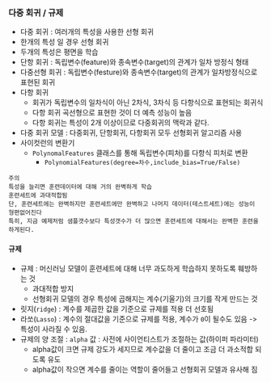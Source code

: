 ### 다중 회귀 / 규제
- 다중 회귀 : 여러개의 특성을 사용한 선형 회귀
- 한개의 특성 일 경우 선형 회귀
- 두개의 특성은 평면을 학습
- 단항 회귀 : 독립변수(feature)와 종속변수(target)의 관계가 일차 방정식 형태​
- 다중선형 회귀 : 독립변수(festure)와 종속변수(target)의 관계가 일차방정식으로 표현된 회귀
- 다항 회귀 
  - 회귀가 독립변수의 일차식이 아닌 2차식, 3차식 등 다항식으로 표현되는 회귀식
  - 다항 회귀 곡선형으로 표현한 것이 더 예측 성능이 높음
  - 다항 회귀는 특성이 2개 이상이므로 다중회귀의 맥락과 같다.
- 다중 회귀 모델 : 다중회귀, 단항회귀, 다항회귀 모두 선형회귀 알고리즘 사용
- 사이컷런의 변환기
  - `PolynomalFeatures` 클래스를 통해 독립변수(피처)를 다항식 피처로 변환
    - `PolynomialFeatures(degree=차수,include_bias=True/False)`

```
주의
특성을 늘리면 훈련데이터에 대해 거의 완벽하게 학습
훈련세트에 과대적합됨
단, 훈련세트에는 완벽하지만 훈련세트에만 완벽하고 나머지 데이터(테스트세트)에는 성능이 형편없어진다
특히, 지금 예제처럼 샘플갯수보다 특성갯수가 더 많으면 훈련세트에 대해서는 완벽한 훈련을 하게된다.
```
#### 규제
- 규제 : 머신러닝 모델이 훈련세트에 대해 너무 과도하게 학습하지 못하도록 훼방하는 것
  - 과대적합 방지
  - 선형회귀 모델의 경우 특성에 곱해지는 계수(기울기)의 크기를 작게 만드는 것
- 릿지(`ridge`) : 계수를 제곱한 값을 기준으로 규제를 적용 더 선호됨
- 라쏘(`Lasso`) : 계수의 절대값을 기준으로 규제를 적용, 계수가 `0`이 될수도 있음 -> 특성이 사라질 수 있음.
- 규제의 양 조절 : `alpha` 값 : 사전에 사이언티스트가 조절하는 값(하이퍼 파라미터)
  - alpha값이 크면 규제 강도가 세지므로 계수값을 더 줄이고 조금 더 과소적합 되도록 유도
  - alpha값이 작으면 계수를 줄이는 역할이 줄어들고 선형회귀 모델과 유사해 짐